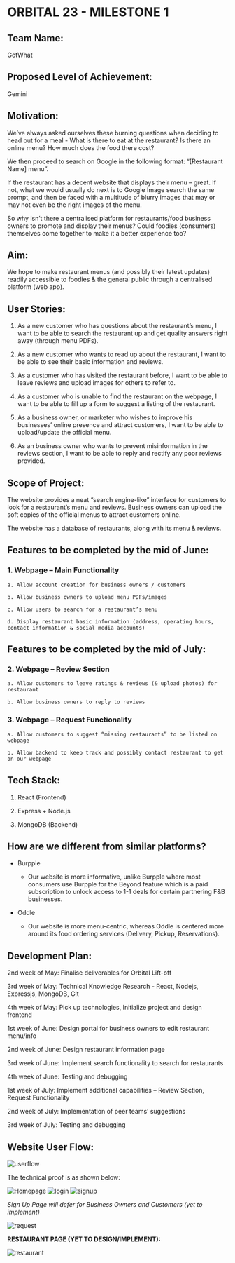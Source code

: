 ﻿# **ORBITAL 23 - MILESTONE 1**

## **Team Name:**

GotWhat

## **Proposed Level of Achievement:**

Gemini

## **Motivation:**

We’ve always asked ourselves these burning questions when deciding to head out for a meal - What is there to eat at the restaurant? Is there an online menu? How much does the food there cost?

We then proceed to search on Google in the following format: “[Restaurant Name] menu”. 

If the restaurant has a decent website that displays their menu – great. If not, what we would usually do next is to Google Image search the same prompt, and then be faced with a multitude of blurry images that may or may not even be the right images of the menu. 

So why isn’t there a centralised platform for restaurants/food business owners to promote and display their menus? Could foodies (consumers) themselves come together to make it a better experience too?

## **Aim:**

We hope to make restaurant menus (and possibly their latest updates) readily accessible to foodies & the general public through a centralised platform (web app).

## **User Stories:**

1. As a new customer who has questions about the restaurant’s menu, I want to be able to
search the restaurant up and get quality answers right away (through menu PDFs).

2. As a new customer who wants to read up about the restaurant, I want to be able to see their basic
information and reviews.

3. As a customer who has visited the restaurant before, I want to be able to leave reviews
and upload images for others to refer to.

4. As a customer who is unable to find the restaurant on the webpage, I want to be able to fill
up a form to suggest a listing of the restaurant.

5. As a business owner, or marketer who wishes to improve his businesses’ online presence
and attract customers, I want to be able to upload/update the official menu.

6. As an business owner who wants to prevent misinformation in the reviews section, I want
to be able to reply and rectify any poor reviews provided.


## **Scope of Project:**

The website provides a neat “search engine-like” interface for customers to look for a restaurant’s menu and reviews. Business owners can upload the soft copies of the official menus to attract customers online.

The website has a database of restaurants, along with its menu & reviews.

## **Features to be completed by the mid of June:**

### 1. Webpage – Main Functionality

    a. Allow account creation for business owners / customers

    b. Allow business owners to upload menu PDFs/images

    c. Allow users to search for a restaurant’s menu

    d. Display restaurant basic information (address, operating hours, contact information & social media accounts)

## **Features to be completed by the mid of July:**

### 2. Webpage – Review Section

    a. Allow customers to leave ratings & reviews (& upload photos) for restaurant

    b. Allow business owners to reply to reviews

### 3. Webpage – Request Functionality

    a. Allow customers to suggest “missing restaurants” to be listed on webpage

    b. Allow backend to keep track and possibly contact restaurant to get on our webpage

## **Tech Stack:**

1. React (Frontend)

2. Express + Node.js

3. MongoDB (Backend)


## **How are we different from similar platforms?**

- Burpple

    - Our website is more informative, unlike Burpple where most consumers use Burpple for the Beyond feature which is a paid subscription to unlock access to 1-1 deals for certain partnering F&B businesses.

- Oddle

    - Our website is more menu-centric, whereas Oddle is centered more around its food ordering services (Delivery, Pickup, Reservations).


## **Development Plan:**

2nd week of May: Finalise deliverables for Orbital Lift-off

3rd week of May: Technical Knowledge Research - React, Nodejs, Expressjs, MongoDB, Git

4th week of May: Pick up technologies, Initialize project and design frontend

1st week of June: Design portal for business owners to edit restaurant menu/info

2nd week of June: Design restaurant information page

3rd week of June: Implement search functionality to search for restaurants

4th week of June: Testing and debugging

1st week of July: Implement additional capabilities – Review Section, Request Functionality

2nd week of July: Implementation of peer teams’ suggestions

3rd week of July: Testing and debugging

## **Website User Flow:**

<img src="./images/web userflow.png" alt="userflow"/>


The technical proof is as shown below:

<img src="./images/home.png" alt="Homepage"/>

<img src="./images/login.png" alt="login"/>

<img src="./images/signup.png" alt="signup"/>

*Sign Up Page will defer for Business Owners and Customers (yet to implement)*

<img src="./images/request.png" alt="request"/>

**RESTAURANT PAGE (YET TO DESIGN/IMPLEMENT):**

<img src="./images/restaurant.png" alt="restaurant"/>